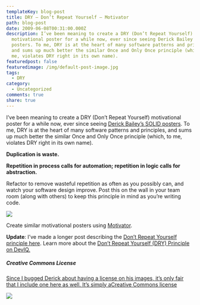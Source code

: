 ```yaml
---
templateKey: blog-post
title: DRY – Don’t Repeat Yourself – Motivator
path: blog-post
date: 2009-06-08T00:31:00.000Z
description: I’ve been meaning to create a DRY (Don’t Repeat Yourself)
  motivational poster for a while now, ever since seeing Derick Bailey’s SOLID
  posters. To me, DRY is at the heart of many software patterns and principles,
  and sums up much better the similar Once and Only Once principle (which, to
  me, violates DRY right in its own name).
featuredpost: false
featuredimage: /img/default-post-image.jpg
tags:
  - DRY
category:
  - Uncategorized
comments: true
share: true
---
```

I’ve been meaning to create a DRY (Don’t Repeat Yourself) motivational poster for a while now, ever since seeing [Derick Bailey’s SOLID posters](http://www.lostechies.com/blogs/derickbailey/archive/2009/02/11/solid-development-principles-in-motivational-pictures.aspx). To me, DRY is at the heart of many software patterns and principles, and sums up much better the similar Once and Only Once principle (which, to me, violates DRY right in its own name).

**Duplication is waste.**

**Repetition in process calls for automation; repetition in logic calls for abstraction.**

Refactor to remove wasteful repetition as often as you possibly can, and watch your software design improve. Post this on the wall in your team room (along with others) to keep this principle in mind as you’re writing code.

![](/img/ddrym.jpg)

Create similar motivational posters using [Motivator](http://bighugelabs.com/flickr/motivator.php).

**Update**: I’ve made a longer post describing the [Don’t Repeat Yourself principle here](https://ardalis.com/dont-repeat-yourself). Learn more about the [Don’t Repeat Yourself (DRY) Principle on DevIQ.](http://deviq.com/don-t-repeat-yourself/)

##### **Creative Commons License**

[Since I bugged Derick about having a license on his images, it’s only fair that I include one here as well. It’s simply a](http://deviq.com/don-t-repeat-yourself/)[Creative Commons license](http://creativecommons.org/licenses/by-sa/3.0/us)

![](/img/ddrym1.jpg)